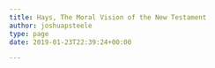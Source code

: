 ```yaml
---
title: Hays, The Moral Vision of the New Testament
author: joshuapsteele
type: page
date: 2019-01-23T22:39:24+00:00

---
```

